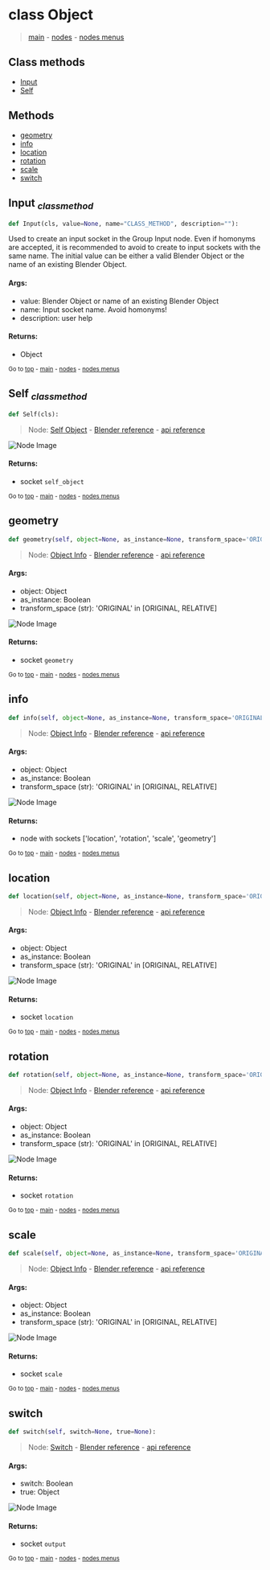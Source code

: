 # class Object

> [main](../structure.md) - [nodes](nodes.md) - [nodes menus](nodes_menus.md)


## Class methods

- [Input](#Input-classmethod)
- [Self](#Self-classmethod)


## Methods

- [geometry](#geometry)
- [info](#info)
- [location](#location)
- [rotation](#rotation)
- [scale](#scale)
- [switch](#switch)

## Input <sub>*classmethod*</sub>

```python
def Input(cls, value=None, name="CLASS_METHOD", description=""):

```
Used to create an input socket in the Group Input node.
Even if homonyms are accepted, it is recommended to avoid to create to input sockets with the same name.
The initial value can be either a valid Blender Object or the name of an existing Blender Object.

#### Args:
- value: Blender Object or name of an existing Blender Object
- name: Input socket name. Avoid homonyms!
- description: user help

#### Returns:
- Object

<sub>Go to [top](#class-Object) - [main](../structure.md) - [nodes](nodes.md) - [nodes menus](nodes_menus.md)</sub>

## Self <sub>*classmethod*</sub>

```python
def Self(cls):

```
> Node: [Self Object](GeometryNodeSelfObject.md) - [Blender reference](https://docs.blender.org/manual/en/latest/modeling/geometry_nodes/input/self_object.html) - [api reference](https://docs.blender.org/api/current/bpy.types.GeometryNodeSelfObject.html)

![Node Image](https://docs.blender.org/manual/en/latest/_images/node-types_GeometryNodeSelfObject.webp)

#### Returns:
- socket `self_object`

<sub>Go to [top](#class-Object) - [main](../structure.md) - [nodes](nodes.md) - [nodes menus](nodes_menus.md)</sub>

## geometry

```python
def geometry(self, object=None, as_instance=None, transform_space='ORIGINAL'):

```
> Node: [Object Info](GeometryNodeObjectInfo.md) - [Blender reference](https://docs.blender.org/manual/en/latest/modeling/geometry_nodes/input/object_info.html) - [api reference](https://docs.blender.org/api/current/bpy.types.GeometryNodeObjectInfo.html)

#### Args:
- object: Object
- as_instance: Boolean
- transform_space (str): 'ORIGINAL' in [ORIGINAL, RELATIVE]

![Node Image](https://docs.blender.org/manual/en/latest/_images/node-types_GeometryNodeObjectInfo.webp)

#### Returns:
- socket `geometry`

<sub>Go to [top](#class-Object) - [main](../structure.md) - [nodes](nodes.md) - [nodes menus](nodes_menus.md)</sub>

## info

```python
def info(self, object=None, as_instance=None, transform_space='ORIGINAL'):

```
> Node: [Object Info](GeometryNodeObjectInfo.md) - [Blender reference](https://docs.blender.org/manual/en/latest/modeling/geometry_nodes/input/object_info.html) - [api reference](https://docs.blender.org/api/current/bpy.types.GeometryNodeObjectInfo.html)

#### Args:
- object: Object
- as_instance: Boolean
- transform_space (str): 'ORIGINAL' in [ORIGINAL, RELATIVE]

![Node Image](https://docs.blender.org/manual/en/latest/_images/node-types_GeometryNodeObjectInfo.webp)

#### Returns:
- node with sockets ['location', 'rotation', 'scale', 'geometry']

<sub>Go to [top](#class-Object) - [main](../structure.md) - [nodes](nodes.md) - [nodes menus](nodes_menus.md)</sub>

## location

```python
def location(self, object=None, as_instance=None, transform_space='ORIGINAL'):

```
> Node: [Object Info](GeometryNodeObjectInfo.md) - [Blender reference](https://docs.blender.org/manual/en/latest/modeling/geometry_nodes/input/object_info.html) - [api reference](https://docs.blender.org/api/current/bpy.types.GeometryNodeObjectInfo.html)

#### Args:
- object: Object
- as_instance: Boolean
- transform_space (str): 'ORIGINAL' in [ORIGINAL, RELATIVE]

![Node Image](https://docs.blender.org/manual/en/latest/_images/node-types_GeometryNodeObjectInfo.webp)

#### Returns:
- socket `location`

<sub>Go to [top](#class-Object) - [main](../structure.md) - [nodes](nodes.md) - [nodes menus](nodes_menus.md)</sub>

## rotation

```python
def rotation(self, object=None, as_instance=None, transform_space='ORIGINAL'):

```
> Node: [Object Info](GeometryNodeObjectInfo.md) - [Blender reference](https://docs.blender.org/manual/en/latest/modeling/geometry_nodes/input/object_info.html) - [api reference](https://docs.blender.org/api/current/bpy.types.GeometryNodeObjectInfo.html)

#### Args:
- object: Object
- as_instance: Boolean
- transform_space (str): 'ORIGINAL' in [ORIGINAL, RELATIVE]

![Node Image](https://docs.blender.org/manual/en/latest/_images/node-types_GeometryNodeObjectInfo.webp)

#### Returns:
- socket `rotation`

<sub>Go to [top](#class-Object) - [main](../structure.md) - [nodes](nodes.md) - [nodes menus](nodes_menus.md)</sub>

## scale

```python
def scale(self, object=None, as_instance=None, transform_space='ORIGINAL'):

```
> Node: [Object Info](GeometryNodeObjectInfo.md) - [Blender reference](https://docs.blender.org/manual/en/latest/modeling/geometry_nodes/input/object_info.html) - [api reference](https://docs.blender.org/api/current/bpy.types.GeometryNodeObjectInfo.html)

#### Args:
- object: Object
- as_instance: Boolean
- transform_space (str): 'ORIGINAL' in [ORIGINAL, RELATIVE]

![Node Image](https://docs.blender.org/manual/en/latest/_images/node-types_GeometryNodeObjectInfo.webp)

#### Returns:
- socket `scale`

<sub>Go to [top](#class-Object) - [main](../structure.md) - [nodes](nodes.md) - [nodes menus](nodes_menus.md)</sub>

## switch

```python
def switch(self, switch=None, true=None):

```
> Node: [Switch](GeometryNodeSwitch.md) - [Blender reference](https://docs.blender.org/manual/en/latest/modeling/geometry_nodes/utilities/switch.html) - [api reference](https://docs.blender.org/api/current/bpy.types.GeometryNodeSwitch.html)

#### Args:
- switch: Boolean
- true: Object

![Node Image](https://docs.blender.org/manual/en/latest/_images/node-types_GeometryNodeSwitch.webp)

#### Returns:
- socket `output`

<sub>Go to [top](#class-Object) - [main](../structure.md) - [nodes](nodes.md) - [nodes menus](nodes_menus.md)</sub>

